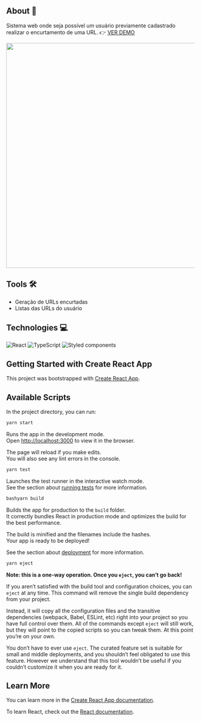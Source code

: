 

## About 📄
Sistema web onde seja possível um usuário previamente cadastrado realizar o
encurtamento de uma URL. 👉 <a href='https://url-shortener-hewerton80.vercel.app' target='_blank'>VER DEMO</a><br/>

<p align="center">
<img src='https://user-images.githubusercontent.com/37268237/111044293-597e3880-8426-11eb-9e9c-0cc835eed6da.png' width='600'/>
</p>

## Tools 🛠️
- Geração de URLs encurtadas
- Listas das URLs do usuário


## Technologies 💻

![React](https://img.shields.io/badge/-React-61dafb?style=plastic&logoColor=black&logo=react)
![TypeScript](https://img.shields.io/badge/-TypeScript-007ACC?style=plastic&logoColor=white&logo=typescript)
![Styled components](https://img.shields.io/badge/styled--components-1572b6?style=plastic&logoColor=white&logo=styled-components)


## Getting Started with Create React App

This project was bootstrapped with [Create React App](https://github.com/facebook/create-react-app).

## Available Scripts

In the project directory, you can run:

```bash
yarn start
```

Runs the app in the development mode.\
Open [http://localhost:3000](http://localhost:3000) to view it in the browser.

The page will reload if you make edits.\
You will also see any lint errors in the console.

```bash
yarn test
```

Launches the test runner in the interactive watch mode.\
See the section about [running tests](https://facebook.github.io/create-react-app/docs/running-tests) for more information.

```bash
bashyarn build
```

Builds the app for production to the `build` folder.\
It correctly bundles React in production mode and optimizes the build for the best performance.

The build is minified and the filenames include the hashes.\
Your app is ready to be deployed!

See the section about [deployment](https://facebook.github.io/create-react-app/docs/deployment) for more information.

```bash
yarn eject
```
**Note: this is a one-way operation. Once you `eject`, you can’t go back!**

If you aren’t satisfied with the build tool and configuration choices, you can `eject` at any time. This command will remove the single build dependency from your project.

Instead, it will copy all the configuration files and the transitive dependencies (webpack, Babel, ESLint, etc) right into your project so you have full control over them. All of the commands except `eject` will still work, but they will point to the copied scripts so you can tweak them. At this point you’re on your own.

You don’t have to ever use `eject`. The curated feature set is suitable for small and middle deployments, and you shouldn’t feel obligated to use this feature. However we understand that this tool wouldn’t be useful if you couldn’t customize it when you are ready for it.

## Learn More

You can learn more in the [Create React App documentation](https://facebook.github.io/create-react-app/docs/getting-started).

To learn React, check out the [React documentation](https://reactjs.org/).

